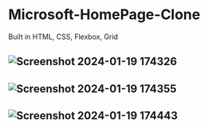 # Microsoft-HomePage-Clone
Built in HTML, CSS, Flexbox, Grid

## ![Screenshot 2024-01-19 174326](https://github.com/TechnoCraftre/Microsoft-HomePage-Clone/assets/44519033/90bf1f5a-5d86-41cc-82cf-1174245e6e1e)

## ![Screenshot 2024-01-19 174355](https://github.com/TechnoCraftre/Microsoft-HomePage-Clone/assets/44519033/a0a9cf5d-1a92-48de-a498-35c20209c763)

## ![Screenshot 2024-01-19 174443](https://github.com/TechnoCraftre/Microsoft-HomePage-Clone/assets/44519033/23719d63-e14b-4934-9c5b-7c5357654782)
